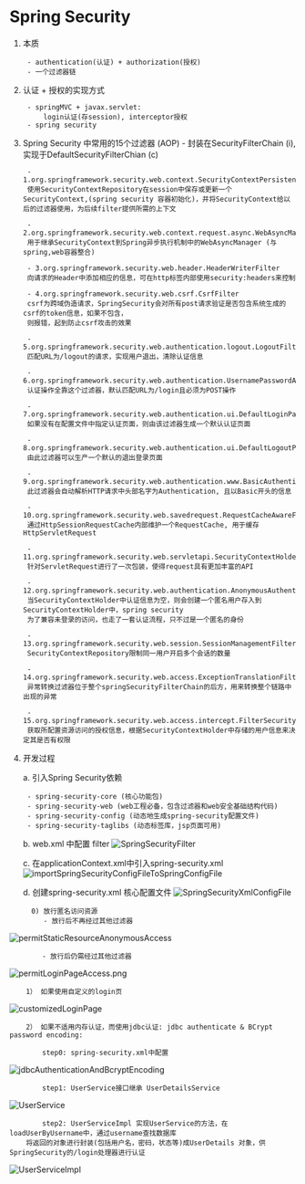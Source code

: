 # Spring Security


1. 本质
    
        - authentication(认证) + authorization(授权)
        - 一个过滤器链 

2. 认证 + 授权的实现方式

        - springMVC + javax.servlet: 
            login认证(存session), interceptor授权
        - spring security


3. Spring Security 中常用的15个过滤器 (AOP) - 封装在SecurityFilterChain (i), 实现于DefaultSecurityFilterChian (c)
        
        - 1.org.springframework.security.web.context.SecurityContextPersistenceFilter
        使用SecurityContextRepository在session中保存或更新一个SecurityContext,(spring security 容器初始化)，并将SecurityContext给以后的过滤器使用，为后续filter提供所需的上下文
        
        - 2.org.springframework.security.web.context.request.async.WebAsyncManagerIntegrationFilter
        用于继承SecurityContext到Spring异步执行机制中的WebAsyncManager (与spring,web容器整合)
        
        - 3.org.springframework.security.web.header.HeaderWriterFilter
        向请求的Header中添加相应的信息，可在http标签内部使用security:headers来控制
        
        - 4.org.springframework.security.web.csrf.CsrfFilter
        csrf为跨域伪造请求，SpringSecurity会对所有post请求验证是否包含系统生成的csrf的token信息，如果不包含，
        则报错，起到防止csrf攻击的效果
        
        - 5.org.springframework.security.web.authentication.logout.LogoutFilter
        匹配URL为/logout的请求，实现用户退出，清除认证信息
        
        - 6.org.springframework.security.web.authentication.UsernamePasswordAuthenticationFilter
        认证操作全靠这个过滤器，默认匹配URL为/login且必须为POST操作
        
        - 7.org.springframework.security.web.authentication.ui.DefaultLoginPageGeneratingFilter
        如果没有在配置文件中指定认证页面，则由该过滤器生成一个默认认证页面
        
        - 8.org.springframework.security.web.authentication.ui.DefaultLogoutPageGeneratingFilter
        由此过滤器可以生产一个默认的退出登录页面
        
        - 9.org.springframework.security.web.authentication.www.BasicAuthenticationFilter
        此过滤器会自动解析HTTP请求中头部名字为Authentication, 且以Basic开头的信息
        
        - 10.org.springframework.security.web.savedrequest.RequestCacheAwareFilter
        通过HttpSessionRequestCache内部维护一个RequestCache, 用于缓存HttpServletRequest
        
        - 11.org.springframework.security.web.servletapi.SecurityContextHolderAwareRequestFilter
        针对ServletRequest进行了一次包装，使得request具有更加丰富的API
        
        - 12.org.springframework.security.web.authentication.AnonymousAuthenticationFilter
        当SecurityContextHolder中认证信息为空，则会创建一个匿名用户存入到SecurityContextHolder中，spring security
        为了兼容未登录的访问，也走了一套认证流程，只不过是一个匿名的身份
        
        - 13.org.springframework.security.web.session.SessionManagementFilter
        SecurityContextRepository限制同一用户开启多个会话的数量
        
        - 14.org.springframework.security.web.access.ExceptionTranslationFilter
        异常转换过滤器位于整个springSecurityFilterChain的后方，用来转换整个链路中出现的异常
        
        - 15.org.springframework.security.web.access.intercept.FilterSecurityInterceptor
        获取所配置资源访问的授权信息，根据SecurityContextHolder中存储的用户信息来决定其是否有权限
        
        
4. 开发过程

    a. 引入Spring Security依赖

        - spring-security-core (核心功能包)
        - spring-security-web (web工程必备，包含过滤器和web安全基础结构代码)
        - spring-security-config (动态地生成spring-security配置文件)
        - spring-security-taglibs (动态标签库，jsp页面可用)
        
        
    b. web.xml 中配置 filter
![SpringSecurityFilter](imagePool/SpringSecurityFilter.png)
    
    
    c. 在applicationContext.xml中引入spring-security.xml
    ![importSpringSecurityConfigFileToSpringConfigFile](imagePool/importSpringSecurityConfigFileToSpringConfigFile.png)


    d. 创建spring-security.xml 核心配置文件
![SpringSecurityXmlConfigFile](imagePool/SpringSecurityXmlConfigFile.png)

            
         0) 放行匿名访问资源 
            - 放行后不再经过其他过滤器
![permitStaticResourceAnonymousAccess](imagePool/permitStaticResourceAnonymousAccess.png)

            - 放行后仍需经过其他过滤器
![permitLoginPageAccess.png](imagePool/permitLoginPageAccess.png)


        1） 如果使用自定义的login页
![customizedLoginPage](imagePool/customizedLoginPage.png)
    
    
        2） 如果不适用内存认证，而使用jdbc认证: jdbc authenticate & BCrypt password encoding: 
        
            step0: spring-security.xml中配置
![jdbcAuthenticationAndBcryptEncoding](imagePool/jdbcAuthenticationAndBcryptEncoding.png)

            step1: UserService接口继承 UserDetailsService
![UserService](imagePool/UserService.png)

            step2: UserServiceImpl 实现UserService的方法，在loadUserByUsername中，通过username查找数据库
        将返回的对象进行封装(包括用户名，密码，状态等)成UserDetails 对象，供SpringSecurity的/login处理器进行认证
![UserServiceImpl](imagePool/UserServiceImpl.png)






